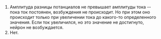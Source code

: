 1. Амплитуда разницы потанциалов не превышает амплитуды тока -- пока ток постоянен, возбуждения не происходит. Но при этом оно происходит только при увеличении тока до какого-то определенного значения. Если ток увеличился, но это значение не достигнуто, нейрон не возбуждается.
2. Нет.
